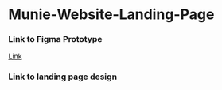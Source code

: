 # Munie-Website-Landing-Page 
<h3>Link to Figma Prototype</h3>
<a href="https://www.figma.com/proto/as2qGAXPstYOEwHYU0HgIZ/Untitled?page-id=0%3A1&type=design&node-id=181-1091&viewport=981%2C1129%2C0.25&t=m9gMEWuyj1SbR1MR-1&scaling=scale-down&starting-point-node-id=1%3A5&mode=design">Link</a>

<h3>Link to landing page design</h3>
<a></a>
